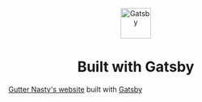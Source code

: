<p align="center">
  <a href="https://www.gatsbyjs.org">
    <img alt="Gatsby" src="https://www.gatsbyjs.org/monogram.svg" width="60" />
  </a>
</p>
<h1 align="center">
   Built with Gatsby
</h1>

[Gutter Nasty's website](https://www.gutternasty.com) built with [Gatsby](https://www.gatsbyjs.org)
